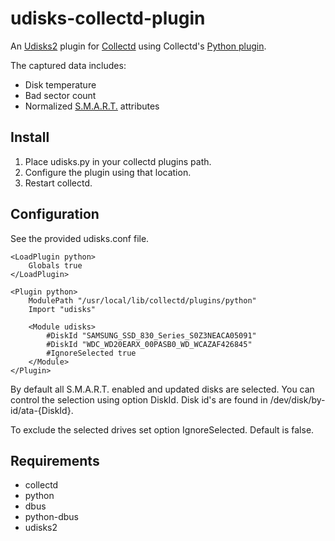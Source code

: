 udisks-collectd-plugin
======================

An [Udisks2](http://udisks.freedesktop.org/docs/latest/) plugin for
[Collectd](http://collectd.org) using Collectd's
[Python plugin](http://collectd.org/documentation/manpages/collectd-python.5.shtml).

The captured data includes:
 * Disk temperature
 * Bad sector count
 * Normalized [S.M.A.R.T.](http://en.wikipedia.org/wiki/S.M.A.R.T.) attributes

Install
-------
 1. Place udisks.py in your collectd plugins path.
 2. Configure the plugin using that location.
 3. Restart collectd.

Configuration
-------------
See the provided udisks.conf file.

    <LoadPlugin python>
        Globals true
    </LoadPlugin>

    <Plugin python>
        ModulePath "/usr/local/lib/collectd/plugins/python"
        Import "udisks"

        <Module udisks>
            #DiskId "SAMSUNG_SSD_830_Series_S0Z3NEACA05091"
            #DiskId "WDC_WD20EARX_00PASB0_WD_WCAZAF426845"
            #IgnoreSelected true
        </Module>
    </Plugin>

By default all S.M.A.R.T. enabled and updated disks are selected.
You can control the selection using option DiskId. Disk id's are found in
/dev/disk/by-id/ata-{DiskId}.

To exclude the selected drives set option IgnoreSelected. Default is false.

Requirements
------------
 * collectd
 * python
 * dbus
 * python-dbus
 * udisks2
